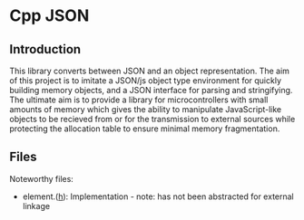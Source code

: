 # Cpp JSON

## Introduction

This library converts between JSON and an object representation. The aim of this project is to imitate a JSON/js object type environment for quickly building memory objects, and a JSON interface for parsing and stringifying. The ultimate aim is to provide a library for microcontrollers with small amounts of memory which gives the ability to manipulate JavaScript-like objects to be recieved from or for the transmission to external sources while protecting the allocation table to ensure minimal memory fragmentation.


## Files
Noteworthy files:
- element.([h](element.h)): Implementation - note: has not been abstracted for external linkage
